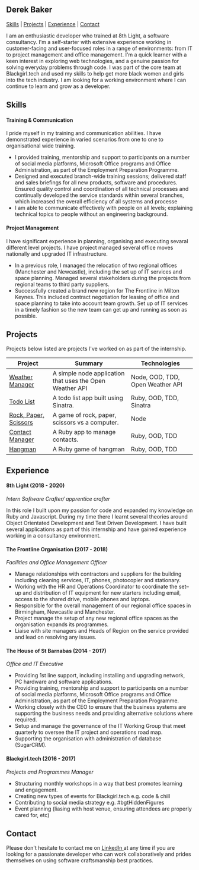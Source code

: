 ## Derek Baker

[Skills](#skills) | [Projects](#projects) | [Experience](#experience) | [Contact](#contact)


I am an enthusiastic developer who trained at 8th Light, a software consultancy.
I'm a self-starter with extensive experience working in customer-facing and user-focused roles in a range of environments: from IT to project management and office management. I'm a quick learner with a keen interest in exploring web technologies, and a genuine passion for solving everyday problems through code. I was part of the core team at Blackgirl.tech and used my skills to help get more black women and girls into the tech industry.
I am looking for a working environment where I can continue to learn and grow as a developer.

## <a name="skills">Skills</a>

#### Training & Communication

I pride myself in my training and communication abilities. I have demonstrated experience in varied scenarios from one to one to organisational wide training.

- I provided training, mentorship and support to participants on a number of social media platforms, Microsoft Office programs and Office Administration, as part of the Employment Preparation Programme.
- Designed and executed branch-wide training sessions; delivered staff and sales briefings for all new products, software and procedures. Ensured quality control and coordination of all technical processes and continually developed the service standards within several branches, which increased the overall efficiency of all systems and processe
- I am able to communicate effectively with people on all levels; explaining technical topics to people without an engineering background.

#### Project Management

I have significant experience in planning, organising and executing sevaral different level projects. I have project managed several office moves nationally and upgraded IT infrastructure.

- In a previous role, I managed the relocation of two regional offices (Manchester and Newcastle), including the set up of IT services and space planning. Managed several stakeholders during the projects from regional teams to third party suppliers.
- Successfully created a brand new region for The Frontline in Milton Keynes. This included contract negotiation for leasing of office and space planning to take into account team growth. Set up of IT services in a timely fashion so the new team can get up and running as soon as possible.

## <a name="projects">Projects</a>

Projects below listed are projects I've worked on as part of the internship.

| Project                                                      | Summary                                                  | Technologies                     |
| ------------------------------------------------------------ | -------------------------------------------------------- | -------------------------------- |
| [Weather Manager](https://github.com/backslashbaker/weather_manager) | A simple node application that uses the Open Weather API | Node, OOD, TDD, Open Weather API |
| [Todo List](https://github.com/backslashbaker/todo_list_2)   | A todo list app built using Sinatra.                     | Ruby, OOD, TDD, Sinatra          |
| [Rock, Paper, Scissors](https://github.com/backslashbaker/rock_paper_scissors) | A game of rock, paper, scissors vs a computer.           | Node                             |
| [Contact Manager](https://github.com/backslashbaker/contact_manager) | A Ruby app to manage contacts.                           | Ruby, OOD, TDD                   |
| [Hangman](https://github.com/backslashbaker/ruby-hangman-pair) | A Ruby game of hangman                                   | Ruby, OOD, TDD                   |


## <a name="experience">Experience</a>

#### 8th Light (2018 - 2020)

*Intern Software Crafter/ apprentice crafter*

In this role I built upon my passion for code and expanded my knowledge on Ruby and Javascript. During my time there I learnt several theories around Object Orientated Development and Test Driven Development. I have built several applications as part of this internship and have gained experience working in a consultancy environment.

#### The Frontline Organisation (2017 - 2018)

*Facilities and Office Management Officer*

- Manage relationships with contractors and suppliers for the building including cleaning services, IT, phones, photocopier and stationary.
- Working with the HR and Operations Coordinator to coordinate the set–up and distribution of IT equipment for new starters including email, access to the shared drive, mobile phones and laptops.
- Responsible for the overall management of our regional office spaces in Birmingham, Newcastle and Manchester.
- Project manage the setup of any new regional office spaces as the organisation expands its programmes.
- Liaise with site managers and Heads of Region on the service provided and lead on resolving any issues.

#### The House of St Barnabas (2014 - 2017)

*Office and IT Executive*

- Providing 1st line support, including installing and upgrading network, PC hardware and software applications.
- Providing training, mentorship and support to participants on a number of social media platforms, Microsoft Office programs and Office Administration, as part of the Employment Preparation Programme.
- Working closely with the CEO to ensure that the business systems are supporting the business needs and providing alternative solutions where required.
- Setup and manage the governance of the IT Working Group that meet quarterly to oversee the IT project and operations road map.
- Supporting the organisation with administration of database (SugarCRM).

#### Blackgirl.tech (2016 - 2017)

*Projects and Programmes Manager*

- Structuring monthly workshops in a way that best promotes learning and engagement.
- Creating new types of events for Blackgirl.tech e.g. code & chill
- Contributing to social media strategy e.g. #bgtHiddenFigures
- Event planning (liasing with host venue, ensuring attendees are properly cared for, etc)

## <a name="contact">Contact</a>

Please don't hesitate to contact me on [LinkedIn ](https://www.linkedin.com/in/derek-baker-51bb955a/) at any time if you are looking for a passionate developer who can work collaboratively and prides themselves on using software craftsmanship best practices.
